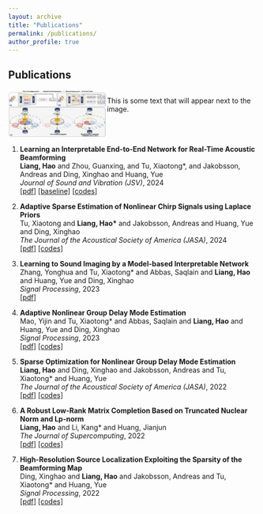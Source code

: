 ```yaml
---
layout: archive
title: "Publications"
permalink: /publications/
author_profile: true
---
```



## Publications

<div style="display: flex; align-items: flex-start;">
  <img src="https://github.com/DJEddyking/djeddyking.github.io/blob/master/images/ECCV.png" alt="image description" style="width: 200px;">
  <p>This is some text that will appear next to the image.</p>
</div>

<ol>


<li><p> <b>Learning an Interpretable End-to-End Network for Real-Time Acoustic Beamforming</b><br>
<b>Liang, Hao</b> and Zhou, Guanxing, and Tu, Xiaotong*, and Jakobsson, Andreas and Ding, Xinghao and Huang, Yue<br>
<i>Journal of Sound and Vibration (JSV)</i>, 2024 <br>
<a href="https://doi.org/10.1016/j.jsv.2024.118620" class="textlink" target="_blank">[pdf]</a>
<a href="https://github.com/HauLiang/Acoustic-Beamforming-Advanced" class="textlink" target="_blank">[baseline]</a>
<a href="https://github.com/HauLiang/DAMAS-FISTA-Net" class="textlink" target="_blank">[codes]</a>
</p>
</li>

<li><p> <b>Adaptive Sparse Estimation of Nonlinear Chirp Signals using Laplace Priors</b><br>
Tu, Xiaotong and <b>Liang, Hao*</b> and Jakobsson, Andreas and Huang, Yue and Ding, Xinghao<br>
<i>The Journal of the Acoustical Society of America (JASA)</i>, 2024 <br>
<a href="https://doi.org/10.1121/10.0024248" class="textlink" target="_blank">[pdf]</a>
<a href="https://github.com/HauLiang/ANCME" class="textlink" target="_blank">[codes]</a>
</p>
</li>

<li><p> <b>Learning to Sound Imaging by a Model-based Interpretable Network</b><br>
Zhang, Yonghua and Tu, Xiaotong* and Abbas, Saqlain and <b>Liang, Hao</b> and Huang, Yue and Ding, Xinghao<br>
<i>Signal Processing</i>, 2023 <br>
<a href="https://www.sciencedirect.com/science/article/pii/S0165168423003559" class="textlink" target="_blank">[pdf]</a>
</p>
</li>

<li><p> <b>Adaptive Nonlinear Group Delay Mode Estimation</b><br>
Mao, Yijin and Tu, Xiaotong* and Abbas, Saqlain and <b>Liang, Hao</b> and Huang, Yue and Ding, Xinghao<br>
<i>Signal Processing</i>, 2023 <br>
<a href="https://www.sciencedirect.com/science/article/pii/S0165168423002554" class="textlink" target="_blank">[pdf]</a>
<a href="https://github.com/YijinMao/ANGDME" class="textlink" target="_blank">[codes]</a>
</p>
</li>

<li><p> <b>Sparse Optimization for Nonlinear Group Delay Mode Estimation</b><br>
<b>Liang, Hao</b> and Ding, Xinghao and Jakobsson, Andreas and Tu, Xiaotong* and Huang, Yue<br>
<i>The Journal of the Acoustical Society of America (JASA)</i>, 2022 <br>
<a href="https://doi.org/10.1121/10.0014696" class="textlink" target="_blank">[pdf]</a>
<a href="https://github.com/HauLiang/NGDME" class="textlink" target="_blank">[codes]</a>
</p>
</li>

<li><p> <b>A Robust Low-Rank Matrix Completion Based on Truncated Nuclear Norm and Lp-norm</b><br>
<b>Liang, Hao</b> and Li, Kang* and Huang, Jianjun<br>
<i>The Journal of Supercomputing</i>, 2022 <br>
<a href="https://doi.org/10.1007/s11227-022-04385-8" class="textlink" target="_blank">[pdf]</a>
<a href="https://github.com/HauLiang/Lp-TNN" class="textlink" target="_blank">[codes]</a>
</p>
</li>

<li><p> <b>High-Resolution Source Localization Exploiting the Sparsity of the Beamforming Map</b><br>
Ding, Xinghao and <b>Liang, Hao</b> and Jakobsson, Andreas and Tu, Xiaotong* and Huang, Yue<br>
<i>Signal Processing</i>, 2022 <br>
<a href="https://www.sciencedirect.com/science/article/pii/S016516842100414X" class="textlink" target="_blank">[pdf]</a>
<a href="https://github.com/HauLiang/FFT-DFISTA-and-FFT-DADMM" class="textlink" target="_blank">[codes]</a>
</p>
</li>

</ol>

